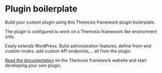 # Plugin boilerplate

Build your custom plugin using this Themosis framework plugin boilerplate.

The plugin is configured to work on a Themosis framework like environment only.

Easily extends WordPress. Build administration features, define front-end custom routes,
add custom API endpoints,... all from the plugin.

[Read the documentation](https://framework.themosis.com/docs/2.0/plugin/) on the Themosis framework website and start developing your own plugin.
